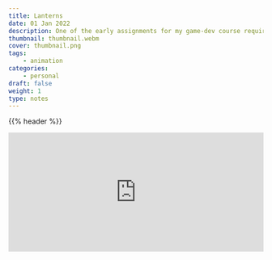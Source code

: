 ```yaml
---
title: Lanterns
date: 01 Jan 2022
description: One of the early assignments for my game-dev course required us to create very simple emmisive lanterns. I took some liberties and brought the assignment to the max. 
thumbnail: thumbnail.webm 
cover: thumbnail.png
tags:
    - animation
categories:
    - personal
draft: false
weight: 1
type: notes
---
```


{{% header %}}



<div class="h-5"></div>

<div style="padding:46.88% 0 0 0;position:relative;"><iframe src="https://player.vimeo.com/video/1049178812?h=76191b90c8&amp;autoplay=1&amp;quality=1080p&amp;badge=0&amp;autopause=0&amp;player_id=0&amp;app_id=58479" frameborder="0" allow="autoplay; fullscreen; picture-in-picture; clipboard-write; encrypted-media" style="position:absolute;top:0;left:0;width:100%;height:100%;" title="ICCS 495 - Lanterns"></iframe></div><script src="https://player.vimeo.com/api/player.js"></script>

